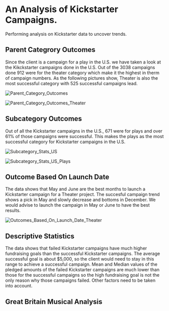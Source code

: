# An Analysis of Kickstarter Campaigns.

Performing analysis on Kickstarter data to uncover trends.

## Parent Categrory Outcomes

Since the client is a campaign for a play in the U.S. we have taken a look at the Kikckstarter campaigns done in the U.S. Out of the 3038 campaigns done 912 were for the theater category which make it the highest in therm of campaign numbers.
As the following pictures show, Theater is also the most successful category with 525 successful campaigns lead.

![Parent_Category_Outcomes](https://user-images.githubusercontent.com/68669675/88483437-8b8d6980-cf2d-11ea-9635-2ef9554007d4.png)

![Parent_Category_Outcomes_Theater](https://user-images.githubusercontent.com/68669675/88483433-84665b80-cf2d-11ea-85d7-00be4bf239fc.png)


## Subcategory Outcomes

Out of all the Kickstarter campaigns in the U.S., 671 were for plays and over 61% of those campaigns were successful. This makes the plays as the most successful category for Kickstarter campaigns in the U.S.

![Subcategory_Stats_US](https://user-images.githubusercontent.com/68669675/88483646-cd6adf80-cf2e-11ea-89fe-8f6cf3e62d57.png)

![Subcategory_Stats_US_Plays](https://user-images.githubusercontent.com/68669675/88483654-d9ef3800-cf2e-11ea-9a63-bb24b711deaf.png)


## Outcome Based On Launch Date

The data shows that May and June are the best months to launch a Kickstarter campaign for a Theater project. The succesful campaign trend shows a pick in May and slowly decrease and bottoms in December. We would advise to launch the campaign in May or June to have the best results.

![Outcomes_Based_On_Launch_Date_Theater](https://user-images.githubusercontent.com/68669675/88483662-ed020800-cf2e-11ea-92eb-64e6761ce044.png)


## Descriptive Statistics

The data shows that failed Kickstarter campaigns have much higher fundraising goals than the successful Kickstarter campaigns.
The average successful goal is about $5,000, so the client would need to stay in this range to achieve a successful campaign.
Mean and Median values of the pledged amounts of the failed Kickstarter campaigns are much lower than those for the successful campaigns so the high fundraising goal is not the only reason why those campaigns failed. Other factors need to be taken into account.


## Great Britain Musical Analysis


